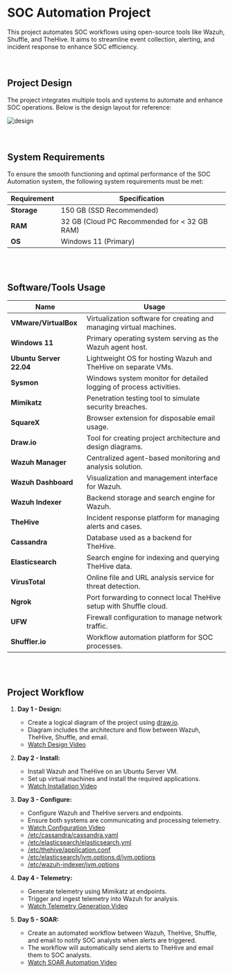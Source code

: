 # SOC Automation Project
This project automates SOC workflows using open-source tools like Wazuh, Shuffle, and TheHive. It aims to streamline event collection, alerting, and incident response to enhance SOC efficiency.
<br><br><br>
## Project Design
The project integrates multiple tools and systems to automate and enhance SOC operations. Below is the design layout for reference:

![design](https://github.com/user-attachments/assets/d3349ba6-9ddb-4817-894a-0e131a30c6cc)
<br><br><br>
## System Requirements
To ensure the smooth functioning and optimal performance of the SOC Automation system, the following system requirements must be met:

| Requirement      | Specification                    |
|------------------|----------------------------------|
| **Storage**      | 150 GB (SSD Recommended)        |
| **RAM**          | 32 GB (Cloud PC Recommended for < 32 GB RAM) |
| **OS**           | Windows 11 (Primary)            |

<br><br>
## Software/Tools Usage

| Name                       | Usage                                                                 |
|----------------------------|-----------------------------------------------------------------------|
| **VMware/VirtualBox**      | Virtualization software for creating and managing virtual machines.  |
| **Windows 11**             | Primary operating system serving as the Wazuh agent host.            |
| **Ubuntu Server 22.04**    | Lightweight OS for hosting Wazuh and TheHive on separate VMs.        |
| **Sysmon**                 | Windows system monitor for detailed logging of process activities.   |
| **Mimikatz**               | Penetration testing tool to simulate security breaches.              |
| **SquareX**                | Browser extension for disposable email usage.                        |
| **Draw.io**                | Tool for creating project architecture and design diagrams.          |
| **Wazuh Manager**          | Centralized agent-based monitoring and analysis solution.            |
| **Wazuh Dashboard**        | Visualization and management interface for Wazuh.                   |
| **Wazuh Indexer**          | Backend storage and search engine for Wazuh.                        |
| **TheHive**                | Incident response platform for managing alerts and cases.            |
| **Cassandra**              | Database used as a backend for TheHive.                             |
| **Elasticsearch**          | Search engine for indexing and querying TheHive data.               |
| **VirusTotal**             | Online file and URL analysis service for threat detection.          |
| **Ngrok**                  | Port forwarding to connect local TheHive setup with Shuffle cloud.  |
| **UFW**                    | Firewall configuration to manage network traffic.                   |
| **Shuffler.io**            | Workflow automation platform for SOC processes.                     |

<br><br>
## Project Workflow

1. **Day 1 - Design:**
   - Create a logical diagram of the project using [draw.io](https://app.diagrams.net/).
   - Diagram includes the architecture and flow between Wazuh, TheHive, Shuffle, and email.
   - [Watch Design Video](https://youtu.be/YxpUx0czgx4?si=Nb7qEI7Mk3_kl01T)

2. **Day 2 - Install:**
   - Install Wazuh and TheHive on an Ubuntu Server VM.
   - Set up virtual machines and install the required applications.
   - [Watch Installation Video](https://youtu.be/YxpUx0czgx4?si=exsKXJJdOqT08mO2)

3. **Day 3 - Configure:**
   - Configure Wazuh and TheHive servers and endpoints.
   - Ensure both systems are communicating and processing telemetry.
   - [Watch Configuration Video](https://youtu.be/VuSKMPRXN1M?si=53MFANru39zZFO-0)
   - [/etc/cassandra/cassandra.yaml](https://github.com/Mitesh2020/SOC-Automation-Project/blob/main/cassandra.yaml)
   - [/etc/elasticsearch/elasticsearch.yml](https://github.com/Mitesh2020/SOC-Automation-Project/blob/main/elasticsearch.yml)
   - [/etc/thehive/application.conf](https://github.com/Mitesh2020/SOC-Automation-Project/blob/main/application.conf)
   - [/etc/elasticsearch/jvm.options.d/jvm.options](https://github.com/Mitesh2020/SOC-Automation-Project/blob/main/jvm.options%20for%20TheHive)
   - [/etc/wazuh-indexer/jvm.options](https://github.com/Mitesh2020/SOC-Automation-Project/blob/main/jvm.options%20for%20Wazuh)


4. **Day 4 - Telemetry:**
   - Generate telemetry using Mimikatz at endpoints.
   - Trigger and ingest telemetry into Wazuh for analysis.
   - [Watch Telemetry Generation Video](https://youtu.be/amTtlN3uvFU?si=tTBudwOKH0LZ0u53)

5. **Day 5 - SOAR:**
   - Create an automated workflow between Wazuh, TheHive, Shuffle, and email to notify SOC analysts when alerts are triggered.
   - The workflow will automatically send alerts to TheHive and email them to SOC analysts.
   - [Watch SOAR Automation Video](https://youtu.be/GNXK00QapjQ?si=za-3VrnxoaA07XcJ)


